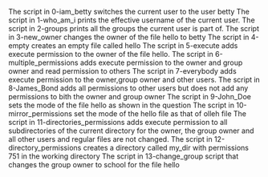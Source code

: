 The script in 0-iam_betty switches the current user to the user betty
The script in 1-who_am_i prints the effective username of the current user.
The script in 2-groups prints all the groups the current user is part of.
The script in 3-new_owner changes the owner of the file hello to betty
The script in 4-empty creates an empty file called hello
The script in 5-execute adds execute permission to the owner of the file hello.
The script in 6-multiple_permissions  adds execute permission to the owner and group owner and read permission to others
The script in 7-everybody adds execute permission to the owner,group owner and other users.
The script in 8-James_Bond adds all permissions to other users but does not add any permissions to bith the owner and group owner
The script in 9-John_Doe sets the mode of the file hello as shown in the question
The script in 10-mirror_permissions set the mode of the hello file as that of olleh file
The script in 11-directories_permissions adds execute permission to all subdirectories of the current directory for the owner, the group owner and all other users and
regular files are not  changed.
The script in 12-directory_permissions creates a directory called my_dir with permissions 751 in the working directory
The script in 13-change_group  script that changes the group owner to school for the file hello

